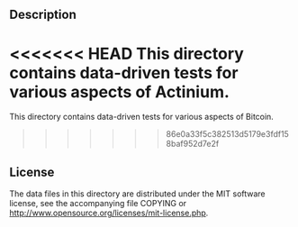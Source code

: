 Description
------------

<<<<<<< HEAD
This directory contains data-driven tests for various aspects of Actinium.
=======
This directory contains data-driven tests for various aspects of Bitcoin.
>>>>>>> 86e0a33f5c382513d5179e3fdf158baf952d7e2f

License
--------

The data files in this directory are distributed under the MIT software
license, see the accompanying file COPYING or
http://www.opensource.org/licenses/mit-license.php.


